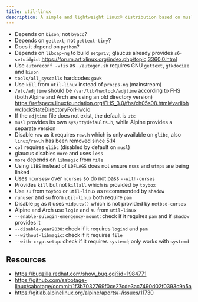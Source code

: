 ```yaml
---
title: util-linux
description: A simple and lightweight Linux® distribution based on musl libc and toybox
---
```


- Depends on `bison`; not `byacc`?
- Depends on `gettext`; not `gettext-tiny`?
- Does it depend on `python`?
- Depends on `libcap-ng` to build `setpriv`; glaucus already provides `s6-setuidgid`: https://forum.artixlinux.org/index.php/topic,3360.0.html
- Use `autoreconf -vfis` as `./autogen.sh` requires GNU `gettext`, `gtkdocize` and `bison`
- `tools/all_syscalls` hardcodes `gawk`
- Use `kill` from `util-linux` instead of `procps-ng` (mainstream)
- `/etc/adjtime` should be `/var/lib/hwclock/adjtime` according to FHS (both Alpine and Arch are using an old directory version) https://refspecs.linuxfoundation.org/FHS_3.0/fhs/ch05s08.html#varlibhwclockStateDirectoryForHwclo
- If the `adjtime` file does not exist, the default is `utc`
- `musl` provides its own `sys/ttydefaults.h`, while Alpine provides a separate version
- Disable `raw` as it requires `raw.h` which is only available on `glibc`, also `linux/raw.h` has been removed since 5.14
- `col` requires `glibc` (disabled by default on `musl`)
- glaucus disables `more` and uses `less`
- `more` depends on `libmagic` from `file`
- Using `LIBS` instead of `LDFLAGS` does not ensure `nsss` and `utmps` are being linked
- Uses `ncursesw` over `ncurses` so do not pass `--with-curses`
- Provides `kill` but not `killall` which is provided by `toybox`
- Use `su` from `toybox` or `util-linux` as recommended by `shadow`
- `runuser` and `su` from `util-linux` both require `pam`
- Disable `pg` as it uses `vidputs()` which is not provided by `netbsd-curses`
- Alpine and Arch use `login` and `su` from `util-linux`
- `--enable-sulogin-emergency-mount`: check if it requires `pam` and if `shadow` provides it
- `--disable-year2038`: check if it requires `logind` and `pam`
- `--without-libmagic`: check if it requires `file`
- `--with-cryptsetup`: check if it requires `systemd`; only works with `systemd`

## Resources
- https://bugzilla.redhat.com/show_bug.cgi?id=1984771
- https://github.com/sabotage-linux/sabotage/commit/1f3b7032769f0ce27cde3ac7490d02f0393c9a5a
- https://gitlab.alpinelinux.org/alpine/aports/-/issues/11730
